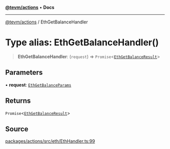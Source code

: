 [**@tevm/actions**](../README.md) • **Docs**

***

[@tevm/actions](../globals.md) / EthGetBalanceHandler

# Type alias: EthGetBalanceHandler()

> **EthGetBalanceHandler**: (`request`) => `Promise`\<[`EthGetBalanceResult`](EthGetBalanceResult.md)\>

## Parameters

• **request**: [`EthGetBalanceParams`](EthGetBalanceParams.md)

## Returns

`Promise`\<[`EthGetBalanceResult`](EthGetBalanceResult.md)\>

## Source

[packages/actions/src/eth/EthHandler.ts:99](https://github.com/evmts/tevm-monorepo/blob/main/packages/actions/src/eth/EthHandler.ts#L99)
